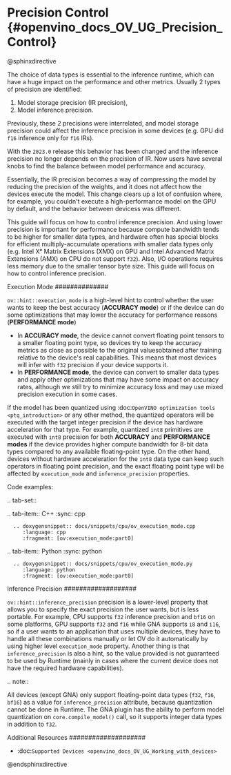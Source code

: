 # Precision Control {#openvino_docs_OV_UG_Precision_Control}

@sphinxdirective

The choice of data types is essential to the inference runtime, which can have a huge impact on the performance and other metrics. Usually 2 types of precision are identified:

1. Model storage precision (IR precision),
2. Model inference precision.

Previously, these 2 precisions were interrelated, and model storage precision could affect the inference precision in some devices (e.g. GPU did ``f16`` inference only for ``f16`` IRs).

With the ``2023.0`` release this behavior has been changed and the inference precision no longer depends on the precision of IR. Now users have several knobs to find the balance between model performance and accuracy.

Essentially, the IR precision becomes a way of compressing the model by reducing the precision of the weights, and it does not affect how the devices execute the model. This change clears up a lot of confusion where, for example, you couldn't execute a high-performance model on the GPU by default, and the behavior between devicess was different. 

This guide will focus on how to control inference precision. And using lower precision is important for performance because compute bandwidth tends to be higher for smaller data types, and hardware often has special blocks for efficient multiply-accumulate operations with smaller data types only (e.g. Intel Xᵉ Matrix Extensions (XMX) on GPU and Intel Advanced Matrix Extensions (AMX) on CPU do not support ``f32``). Also, I/O operations requires less memory due to the smaller tensor byte size. This guide will focus on how to control inference precision.


Execution Mode
##############

``ov::hint::execution_mode`` is a high-level hint to control whether the user wants to keep the best accuracy (**ACCURACY mode**) or if the device can do some optimizations that may lower the accuracy for performance reasons (**PERFORMANCE mode**)

* In **ACCURACY mode**, the device cannot convert floating point tensors to a smaller floating point type, so devices try to keep the accuracy metrics as close as possible to the original values ​​obtained after training relative to the device's real capabilities. This means that most devices will infer with ``f32`` precision if your device supports it.
* In **PERFORMANCE mode**, the device can convert to smaller data types and apply other optimizations that may have some impact on accuracy rates, although we still try to minimize accuracy loss and may use mixed precision execution in some cases.

If the model has been quantized using :doc:`OpenVINO optimization tools <ptq_introduction>` or any other method, the quantized operators will be executed with the target integer precision if the device has hardware acceleration for that type. For example, quantized ``int8`` primitives are executed with ``int8`` precision for both **ACCURACY** and **PERFORMANCE modes** if the device provides higher compute bandwidth for 8-bit data types compared to any available floating-point type. On the other hand, devices without hardware acceleration for the ``int8`` data type can keep such operators in floating point precision, and the exact floating point type will be affected by ``execution_mode`` and ``inference_precision`` properties.

Code examples:

.. tab-set::

   .. tab-item:: C++
      :sync: cpp
   
      .. doxygensnippet:: docs/snippets/cpu/ov_execution_mode.cpp
         :language: cpp
         :fragment: [ov:execution_mode:part0]
   
   .. tab-item:: Python
      :sync: python
   
      .. doxygensnippet:: docs/snippets/cpu/ov_execution_mode.py
         :language: python
         :fragment: [ov:execution_mode:part0]

Inference Precision
###################

``ov::hint::inference_precision`` precision is a lower-level property that allows you to specify the exact precision the user wants, but is less portable. For example, CPU supports ``f32`` inference precision and ``bf16`` on some platforms, GPU supports ``f32`` and ``f16`` while GNA supports ``i8`` and ``i16``, so if a user wants to an application that uses multiple devices, they have to handle all these combinations manually or let OV do it automatically by using higher level ``execution_mode`` property. Another thing is that ``inference_precision`` is also a hint, so the value provided is not guaranteed to be used by Runtime (mainly in cases where the current device does not have the required hardware capabilities).

.. note::

   All devices (except GNA) only support floating-point data types (``f32``, ``f16``, ``bf16``) as a value for ``inference_precision`` attribute, because quantization cannot be done in Runtime. The GNA plugin has the ability to perform model quantization on ``core.compile_model()`` call, so it supports integer data types in addition to ``f32``.


Additional Resources
####################

* :doc:`Supported Devices <openvino_docs_OV_UG_Working_with_devices>`

@endsphinxdirective

